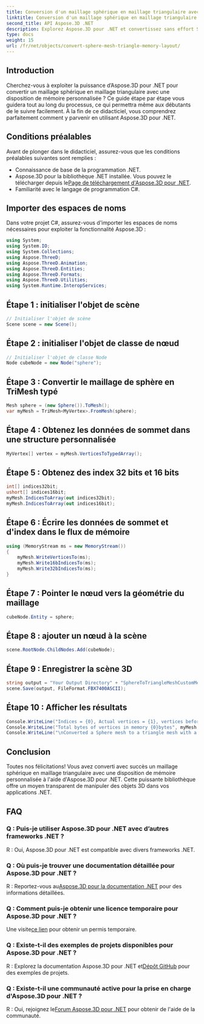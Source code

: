 ```yaml
---
title: Conversion d'un maillage sphérique en maillage triangulaire avec une disposition de mémoire personnalisée
linktitle: Conversion d'un maillage sphérique en maillage triangulaire avec une disposition de mémoire personnalisée
second_title: API Aspose.3D .NET
description: Explorez Aspose.3D pour .NET et convertissez sans effort Sphere Mesh en Triangle Mesh avec une disposition de mémoire personnalisée. Suivez notre guide étape par étape pour une intégration transparente.
type: docs
weight: 15
url: /fr/net/objects/convert-sphere-mesh-triangle-memory-layout/
---
```

## Introduction
Cherchez-vous à exploiter la puissance d’Aspose.3D pour .NET pour convertir un maillage sphérique en maillage triangulaire avec une disposition de mémoire personnalisée ? Ce guide étape par étape vous guidera tout au long du processus, ce qui permettra même aux débutants de le suivre facilement. À la fin de ce didacticiel, vous comprendrez parfaitement comment y parvenir en utilisant Aspose.3D pour .NET.
## Conditions préalables
Avant de plonger dans le didacticiel, assurez-vous que les conditions préalables suivantes sont remplies :
- Connaissance de base de la programmation .NET.
-  Aspose.3D pour la bibliothèque .NET installée. Vous pouvez le télécharger depuis le[Page de téléchargement d'Aspose.3D pour .NET](https://releases.aspose.com/3d/net/).
- Familiarité avec le langage de programmation C#.
## Importer des espaces de noms
Dans votre projet C#, assurez-vous d'importer les espaces de noms nécessaires pour exploiter la fonctionnalité Aspose.3D :
```csharp
using System;
using System.IO;
using System.Collections;
using Aspose.ThreeD;
using Aspose.ThreeD.Animation;
using Aspose.ThreeD.Entities;
using Aspose.ThreeD.Formats;
using Aspose.ThreeD.Utilities;
using System.Runtime.InteropServices;
```
## Étape 1 : initialiser l'objet de scène
```csharp
// Initialiser l'objet de scène
Scene scene = new Scene();
```
## Étape 2 : initialiser l'objet de classe de nœud
```csharp
// Initialiser l'objet de classe Node
Node cubeNode = new Node("sphere");
```
## Étape 3 : Convertir le maillage de sphère en TriMesh typé
```csharp
Mesh sphere = (new Sphere()).ToMesh();
var myMesh = TriMesh<MyVertex>.FromMesh(sphere);
```
## Étape 4 : Obtenez les données de sommet dans une structure personnalisée
```csharp
MyVertex[] vertex = myMesh.VerticesToTypedArray();
```
## Étape 5 : Obtenez des index 32 bits et 16 bits
```csharp
int[] indices32bit;
ushort[] indices16bit;
myMesh.IndicesToArray(out indices32bit);
myMesh.IndicesToArray(out indices16bit);
```
## Étape 6 : Écrire les données de sommet et d'index dans le flux de mémoire
```csharp
using (MemoryStream ms = new MemoryStream())
{
    myMesh.WriteVerticesTo(ms);
    myMesh.Write16bIndicesTo(ms);
    myMesh.Write32bIndicesTo(ms);
}
```
## Étape 7 : Pointer le nœud vers la géométrie du maillage
```csharp
cubeNode.Entity = sphere;
```
## Étape 8 : ajouter un nœud à la scène
```csharp
scene.RootNode.ChildNodes.Add(cubeNode);
```
## Étape 9 : Enregistrer la scène 3D
```csharp
string output = "Your Output Directory" + "SphereToTriangleMeshCustomMemoryLayoutScene.fbx";
scene.Save(output, FileFormat.FBX7400ASCII);
```
## Étape 10 : Afficher les résultats
```csharp
Console.WriteLine("Indices = {0}, Actual vertices = {1}, vertices before merging = {2}", myMesh.IndicesCount, myMesh.VerticesCount, myMesh.UnmergedVerticesCount);
Console.WriteLine("Total bytes of vertices in memory {0}bytes", myMesh.VerticesSizeInBytes);
Console.WriteLine("\nConverted a Sphere mesh to a triangle mesh with a custom memory layout of the vertex successfully.\nFile saved at " + output);
```
## Conclusion
Toutes nos félicitations! Vous avez converti avec succès un maillage sphérique en maillage triangulaire avec une disposition de mémoire personnalisée à l'aide d'Aspose.3D pour .NET. Cette puissante bibliothèque offre un moyen transparent de manipuler des objets 3D dans vos applications .NET.
## FAQ
### Q : Puis-je utiliser Aspose.3D pour .NET avec d’autres frameworks .NET ?
R : Oui, Aspose.3D pour .NET est compatible avec divers frameworks .NET.
### Q : Où puis-je trouver une documentation détaillée pour Aspose.3D pour .NET ?
 R : Reportez-vous au[Aspose.3D pour la documentation .NET](https://reference.aspose.com/3d/net/) pour des informations détaillées.
### Q : Comment puis-je obtenir une licence temporaire pour Aspose.3D pour .NET ?
 Une visite[ce lien](https://purchase.aspose.com/temporary-license/) pour obtenir un permis temporaire.
### Q : Existe-t-il des exemples de projets disponibles pour Aspose.3D pour .NET ?
 R : Explorez la documentation Aspose.3D pour .NET et[Dépôt GitHub](https://github.com/aspose-3d/Aspose.3D-for-.NET) pour des exemples de projets.
### Q : Existe-t-il une communauté active pour la prise en charge d'Aspose.3D pour .NET ?
 R : Oui, rejoignez le[Forum Aspose.3D pour .NET](https://forum.aspose.com/c/3d/18) pour obtenir de l'aide de la communauté.